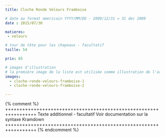 ```yaml
---
title: Cloche Ronde Velours Framboise

# date au format americain YYYY/MM/DD - 2009/12/31 = 31 dec 2009
date : 2015/07/30

matieres:
 - velours

# tour de tête pour les chapeaux - facultatif
taille: 54

prix: 65

# images d'illustration
# la première image de la liste est utilisée comme illustration de l'article dans les pages de listing.
images:
  - cloche-ronde-velours-framboise-1
  - cloche-ronde-velours-framboise-2

---
```

{% comment %} +++++++++++++++++++++++++++++++++++++++++++++++++++++++++++++++++
              Texte additionnel - facultatif
              Voir documentation sur la syntaxe Kramdown
+++++++++++++++++++++++++++++++++++++++++++++++++++++++++++++++++ {% endcomment %}
